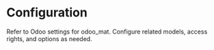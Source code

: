 # Configuration

Refer to Odoo settings for odoo_mat. Configure related models, access rights, and options as needed.
